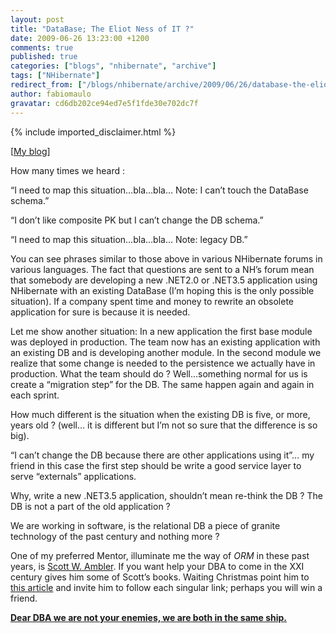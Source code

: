 ```yaml
---
layout: post
title: "DataBase; The Eliot Ness of IT ?"
date: 2009-06-26 13:23:00 +1200
comments: true
published: true
categories: ["blogs", "nhibernate", "archive"]
tags: ["NHibernate"]
redirect_from: ["/blogs/nhibernate/archive/2009/06/26/database-the-eliot-ness-of-it.aspx/", "/blogs/nhibernate/archive/2009/06/26/database-the-eliot-ness-of-it.html"]
author: fabiomaulo
gravatar: cd6db202ce94ed7e5f1fde30e702dc7f
---
```

{% include imported_disclaimer.html %}
<p>[<a target="_blank" href="http://fabiomaulo.blogspot.com/">My blog</a>]</p>
<p>How many times we heard : </p>
<p>&ldquo;I need to map this situation&hellip;bla&hellip;bla&hellip; Note: I can&rsquo;t touch the DataBase schema.&rdquo;</p>
<p>&ldquo;I don&rsquo;t like composite PK but I can&rsquo;t change the DB schema.&rdquo;</p>
<p>&ldquo;I need to map this situation&hellip;bla&hellip;bla&hellip; Note: legacy DB.&rdquo;</p>
<p>You can see phrases similar to those above in various NHibernate forums in various languages. The fact that questions are sent to a NH&rsquo;s forum mean that somebody are developing a new .NET2.0 or .NET3.5 application using NHibernate with an existing DataBase (I&rsquo;m hoping this is the only possible situation). If a company spent time and money to rewrite an obsolete application for sure is because it is needed.</p>
<p>Let me show another situation: In a new application the first base module was deployed in production. The team now has an existing application with an existing DB and is developing another module. In the second module we realize that some change is needed to the persistence we actually have in production. What the team should do ? Well&hellip;something normal for us is create a &ldquo;migration step&rdquo; for the DB. The same happen again and again in each sprint.</p>
<p>How much different is the situation when the existing DB is five, or more, years old ? (well&hellip; it is different but I&rsquo;m not so sure that the difference is so big).</p>
<p>&ldquo;I can&rsquo;t change the DB because there are other applications using it&rdquo;&hellip; my friend in this case the first step should be write a good service layer to serve &ldquo;externals&rdquo; applications.</p>
<p>Why, write a new .NET3.5 application, shouldn&rsquo;t mean re-think the DB ? The DB is not a part of the old application ?</p>
<p>We are working in software, is the relational DB a piece of granite technology of the past century and nothing more ?</p>
<p>One of my preferred Mentor, illuminate me the way of <em>ORM</em> in these past years, is <a target="_blank" href="http://www.ambysoft.com/scottAmbler.html">Scott W. Ambler</a>. If you want help your DBA to come in the XXI century gives him some of Scott&rsquo;s books. Waiting Christmas point him to <a target="_blank" href="http://www.agiledata.org/essays/databaseRefactoring.html">this article</a> and invite him to follow each singular link; perhaps you will win a friend.</p>
<p><strong><span style="text-decoration: underline;"><span style="font-size: 100%">Dear DBA we are not your enemies, we are both in the same ship.</span></span></strong></p>
